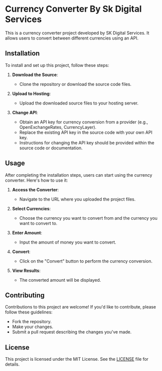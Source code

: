 # Currency Converter By Sk Digital Services

This is a currency converter project developed by SK Digital Services. It allows users to convert between different currencies using an API.

## Installation

To install and set up this project, follow these steps:

1. **Download the Source**: 
   - Clone the repository or download the source code files.

2. **Upload to Hosting**:
   - Upload the downloaded source files to your hosting server.

3. **Change API**:
   - Obtain an API key for currency conversion from a provider (e.g., OpenExchangeRates, CurrencyLayer).
   - Replace the existing API key in the source code with your own API key.
   - Instructions for changing the API key should be provided within the source code or documentation.

## Usage

After completing the installation steps, users can start using the currency converter. Here's how to use it:

1. **Access the Converter**:
   - Navigate to the URL where you uploaded the project files.

2. **Select Currencies**:
   - Choose the currency you want to convert from and the currency you want to convert to.

3. **Enter Amount**:
   - Input the amount of money you want to convert.

4. **Convert**:
   - Click on the "Convert" button to perform the currency conversion.

5. **View Results**:
   - The converted amount will be displayed.

## Contributing

Contributions to this project are welcome! If you'd like to contribute, please follow these guidelines:

- Fork the repository.
- Make your changes.
- Submit a pull request describing the changes you've made.

## License

This project is licensed under the MIT License. See the [LICENSE](LICENSE) file for details.
